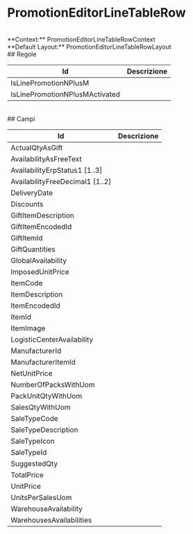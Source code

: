 # PromotionEditorLineTableRow

<br/>
**Context:** PromotionEditorLineTableRowContext
<br/>
**Default Layout:** PromotionEditorLineTableRowLayout


<br/>
## Regole

| Id | Descrizione | 
| --- | --- | 
| IsLinePromotionNPlusM |  | 
| IsLinePromotionNPlusMActivated |  | 

<br/>
## Campi

| Id | Descrizione | 
| --- | --- | 
| ActualQtyAsGift |  | 
| AvailabilityAsFreeText |  | 
| AvailabilityErpStatus1 [1..3] |  | 
| AvailabilityFreeDecimal1 [1..2] |  | 
| DeliveryDate |  | 
| Discounts |  | 
| GiftItemDescription |  | 
| GiftItemEncodedId |  | 
| GiftItemId |  | 
| GiftQuantities |  | 
| GlobalAvailability |  | 
| ImposedUnitPrice |  | 
| ItemCode |  | 
| ItemDescription |  | 
| ItemEncodedId |  | 
| ItemId |  | 
| ItemImage |  | 
| LogisticCenterAvailability |  | 
| ManufacturerId |  | 
| ManufacturerItemId |  | 
| NetUnitPrice |  | 
| NumberOfPacksWithUom |  | 
| PackUnitQtyWithUom |  | 
| SalesQtyWithUom |  | 
| SaleTypeCode |  | 
| SaleTypeDescription |  | 
| SaleTypeIcon |  | 
| SaleTypeId |  | 
| SuggestedQty |  | 
| TotalPrice |  | 
| UnitPrice |  | 
| UnitsPerSalesUom |  | 
| WarehouseAvailability |  | 
| WarehousesAvailabilities |  |
